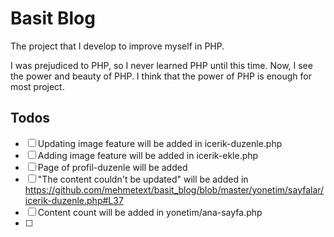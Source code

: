 # Basit Blog

The project that I develop to improve myself in PHP.

I was prejudiced to PHP, so I never learned PHP until this time. Now, I see the power and beauty of PHP. I think that the power of PHP is enough for most project.

## Todos
- [ ] Updating image feature will be added in icerik-duzenle.php
- [ ] Adding image feature will be added in icerik-ekle.php
- [ ] Page of profil-duzenle will be added
- [ ] "The content couldn't be updated" will be added in https://github.com/mehmetext/basit_blog/blob/master/yonetim/sayfalar/icerik-duzenle.php#L37
- [ ] Content count will be added in yonetim/ana-sayfa.php
- [ ] 
